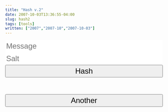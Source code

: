 ```yaml
---
title: "Hash v.2"
date: 2007-10-03T13:36:55-04:00
slug: hash2
tags: [tools]
written: ["2007","2007-10","2007-10-03"]
---
```



<script src="/js/jquery.min.js" ></script>
<script type="text/javascript" src="/js/hashes.min.js"></script>
<script src="/js/aes.js"></script>
<script src="/js/seedrandom.min.js">
</script>
<script>
var SHA512 = new Hashes.SHA512;
function display(text) {
    $('#form').fadeOut('slow', function() {
        $('#outputBox').text(text);
        $('#outputContainer').fadeIn('slow');
    });
};
function unpack(str) {
    var bytes = [];
    for(var i = 0; i < str.length; i++) {
        var char = str.charCodeAt(i);
        bytes.push(char >>> 8);
        bytes.push(char & 0xFF);
    }
    return bytes;
}
function pack(bytes) {
    var str = "";
    for(var i = 0; i < bytes.length; i += 2) {
        var char = bytes[i] << 8;
        if (bytes[i + 1])
            char |= bytes[i + 1];
        str += String.fromCharCode(char);
    }
    return str;
}
function makeid(seed)
{
    Math.seedrandom(seed);
    var text = "";
    var possible = "ABCDEFGHIJKLMNOPQRSTUVWXYZabcdefghijklmnopqrstuvwxyz0123456789.!?";
    for( var i=0; i < 10; i++ )
        text += possible.charAt(Math.floor(Math.random() * possible.length));
    return text;
}
$(document).ready(function() {
    $('#outputContainer').hide();
    $('#outputContainer').focus(function () { // select text on focus
        $(this).select();
    });
    //needs to be inside here os jquery is defined?
    show = function(text) {
        $('#form').fadeOut('slow', function() {
            $('#outputBox').text(text);
            $('#outputContainer').fadeIn('slow');
        });
    };
    $(window).keypress(function(e) {
        if(e.which == 13) {
            $(this).blur();
            $('#submit').focus().click();
        }
    });
    $('#encode').click(function() {
        msg = $('#inputtext').val().toLowerCase();
        passphrase = $('#passphrase').val();
        enc = SHA512.hex(msg+passphrase);
        show(makeid(enc))
    });
    $('#another').click(function() {
        $('#inputtext').val("");
        $('#passphrase').val("");
        $('#outputContainer').hide();   
        $('#form').fadeIn('slow');  
    });
    });
</script>

<div class="container-fluid">
    <div id="form">
<center>
<form>
  <div class="form-group">
    <input style="border: 1px solid transparent; font-size:18pt;height:40px;width:100%;" type="text" class="form-control input-lg" id="inputtext" placeholder="Message">
  </div>
  <div class="form-group">
    <input type="password" style="border: 1px solid transparent; font-size:18pt;height:40px;width:100%;" class="form-control input-lg" id="passphrase" placeholder="Salt">
  </div>
                <button  style="font-size:18pt;height:40px;width:100%;" type="button" id="encode" value="encrypt" class="btn btn-default btn-lg btn-block">Hash</button>
</form>
</center>
</div>
<center>
<div style="font-size:18pt;height:40px;width:100%;" id="outputContainer" style="word-wrap: break-word;">
<div style="font-size:18pt;height:40px;width:100%;" id="outputBox" class="lead" style="word-wrap: break-word;"></div>
<button style="font-size:18pt;height:40px;width:100%;" type="button" id="another" class="btn btn-default btn-lg btn-block">Another</button>
<br>            <br>
</div>
</center>
</div>
<br>
<script>
document.getElementById("inputtext").focus();
</script>
</div>